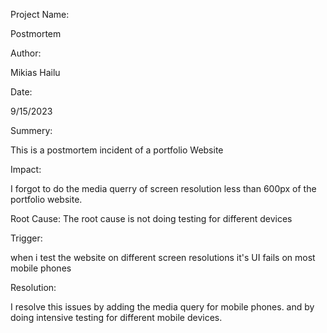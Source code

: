 
Project Name:

Postmortem

Author:

Mikias Hailu

Date:

9/15/2023

Summery:
 
This is a postmortem incident of a portfolio Website

Impact:

I forgot to do the media querry of screen resolution less than 
600px of the portfolio website. 

Root Cause:
The root cause is not doing testing for different devices

Trigger:

when i test the website on different screen resolutions it's UI fails on most 
mobile phones

Resolution: 

I resolve this issues by adding the media query for mobile phones.
and by doing intensive testing for different mobile devices.


